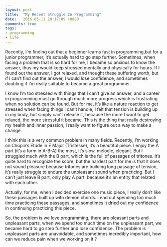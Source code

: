```yaml
---
layout: post
title:  "My Recent Struggle In Programming"
date:   2016-05-11 20:17:09 +0800
comments: true
tags:
- programming
- life
---
```

Recently, I’m finding out that a beginner learns fast in programming,but for a junior programmer, it’s actually hard to go step further. Sometimes, when facing a problem that is so hard for me, I became so anxious to know the answer, thus my would keep stressed mentally and physically for hours. If I found out the answer, I got relaxed, and thought these suffering worth, but if I can’t find out the answer, I would lose confidence, and sometimes doubting if I’m really suitable to become a great programmer.

I know I’m too stressed with things that I can’t give an answer, and a career in programming must go through much more progress which is frustrating when no solution can be found. But for me, it’s like a nature reaction to get stressed when facing things I can’t handle, I felt that tension is building up in my body, but simply can’t release it, because the more I want to get relaxed, the more stressful it became. This is the thing that really destroying my health and inner passion, I really want to figure out a way to make a change.

I think this is a very common problem in many fields. Recently, I’m working on Chopin’s Etude in E Major (Tristesse), it’s a beautiful piece. I enjoy the A part (it’s a form in A-B-A) the most, it’s slow, melodic, elegant. But I struggled much with the B part, which is the full of passages of tritones. It’s quite hard to recognize the score, but the hardest part for me is that it does not sound pleasure because tritones are building long passage of tension, it’s really struggle to endure the unpleasant sound when practicing. But I can’t just leave B part, only play A part, because it’s an entity that related with each other.

Actually, for me, when I decided exercise one music piece, I really don’t like these passages built up with demon chords. I end out spending too much time practicing these passages, and sometimes it dried out my confidence in continuing practicing this piece.

So, the problem is we love programming, there are pleasant parts and unpleasant parts, when we spend too much time on the unpleasant part, we became hard to go step further and lose confidence. The problem is unpleasant parts are unavoidable, and sometimes incredibly important, how can we reduce pain when we working on it ?